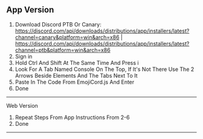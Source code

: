 App Version
-----------
1. Download Discord PTB Or Canary: https://discord.com/api/downloads/distributions/app/installers/latest?channel=canary&platform=win&arch=x86 | https://discord.com/api/downloads/distributions/app/installers/latest?channel=ptb&platform=win&arch=x86
2. Sign in
3. Hold Ctrl And Shift At The Same Time And Press i
4. Look For A Tab Named Console On The Top, If It's Not There Use The 2 Arrows Beside Elements And The Tabs Next To It
5. Paste In The Code From EmojiCord.js And Enter
6. Done
-----------
Web Version
1. Repeat Steps From App Instructions From 2-6
2. Done
-----------
